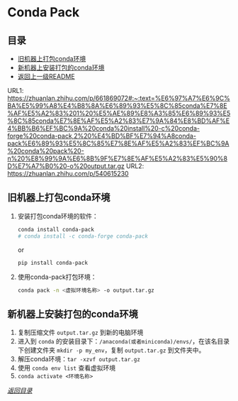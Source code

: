 # Conda Pack

## 目录
- [旧机器上打包conda环境](#旧机器上打包conda环境)
- [新机器上安装打包的conda环境](#新机器上安装打包的conda环境)
- [返回上一级README](../README.md)

URL1: https://zhuanlan.zhihu.com/p/661869072#:~:text=%E6%97%A7%E6%9C%BA%E5%99%A8%E4%B8%8A%E6%89%93%E5%8C%85conda%E7%8E%AF%E5%A2%83%201%20%E5%AE%89%E8%A3%85%E6%89%93%E5%8C%85conda%E7%8E%AF%E5%A2%83%E7%9A%84%E8%BD%AF%E4%BB%B6%EF%BC%9A%20conda%20install%20-c%20conda-forge%20conda-pack,2%20%E4%BD%BF%E7%94%A8conda-pack%E6%89%93%E5%8C%85%E7%8E%AF%E5%A2%83%EF%BC%9A%20conda%20pack%20-n%20%E8%99%9A%E6%8B%9F%E7%8E%AF%E5%A2%83%E5%90%8D%E7%A7%B0%20-o%20output.tar.gz
URL2: https://zhuanlan.zhihu.com/p/540615230

## 旧机器上打包conda环境
1. 安装打包conda环境的软件：

    ```sh
    conda install conda-pack
    # conda install -c conda-forge conda-pack
    ```

    or

    ```
    pip install conda-pack
    ```
    
1. 使用conda-pack打包环境：

    ```sh
    conda pack -n <虚拟环境名称> -o output.tar.gz
    ```
    

## 新机器上安装打包的conda环境

1. 复制压缩文件 ```output.tar.gz``` 到新的电脑环境
1. 进入到 ```conda``` 的安装目录下：```/anaconda(或者miniconda)/envs/```，在该名目录下创建文件夹 ```mkdir -p my_env```，复制 ```output.tar.gz``` 到文件夹中。
1. 解压conda环境：```tar -xzvf output.tar.gz```
1. 使用 ```conda env list``` 查看虚拟环境
1. ```conda activate <环境名称>```


*[返回目录](#目录)*